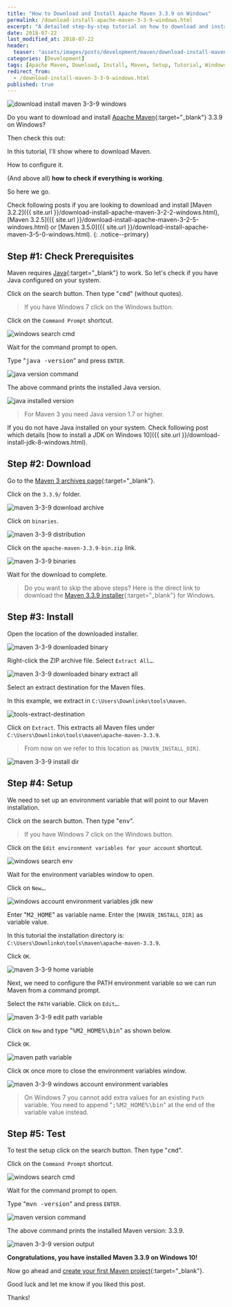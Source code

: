 ```yaml
---
title: "How to Download and Install Apache Maven 3.3.9 on Windows"
permalink: /download-install-apache-maven-3-3-9-windows.html
excerpt: "A detailed step-by-step tutorial on how to download and install Apache Maven 3.3.9 on Windows 10."
date: 2018-07-22
last_modified_at: 2018-07-22
header:
  teaser: "assets/images/posts/development/maven/download-install-maven-3-3-9-windows.png"
categories: [Development]
tags: [Apache Maven, Download, Install, Maven, Setup, Tutorial, Windows]
redirect_from:
  - /download-install-maven-3-3-9-windows.html
published: true
---
```


<img src="{{ site.url }}/assets/images/posts/development/maven/download-install-maven-3-3-9-windows.png" alt="download install maven 3-3-9 windows" class="align-right title-image">

Do you want to download and install [Apache Maven](https://maven.apache.org/){:target="_blank"} 3.3.9 on Windows?

Then check this out:

In this tutorial, I'll show where to download Maven.

How to configure it.

(And above all) **how to check if everything is working**.

So here we go.

Check following posts if you are looking to download and install [Maven 3.2.2]({{ site.url }}/download-install-apache-maven-3-2-2-windows.html), [Maven 3.2.5]({{ site.url }}/download-install-apache-maven-3-2-5-windows.html) or [Maven 3.5.0]({{ site.url }}/download-install-apache-maven-3-5-0-windows.html).
{: .notice--primary}

## Step #1: Check Prerequisites

Maven requires [Java](http://www.oracle.com/technetwork/java/javase/downloads/index.html){:target="_blank"} to work. So let's check if you have Java configured on your system.

Click on the search button. Then type "<kbd>cmd</kbd>" (without quotes).

> If you have Windows 7 click on the Windows button.

Click on the `Command Prompt` shortcut.

<img src="{{ site.url }}/assets/images/posts/development/windows-search-cmd.png" alt="windows search cmd">

Wait for the command prompt to open.

Type "<kbd>java -version</kbd>" and press `ENTER`.

<img src="{{ site.url }}/assets/images/posts/development/java-version-command.png" alt="java version command">

The above command prints the installed Java version.

<img src="{{ site.url }}/assets/images/posts/development/java-installed-version.png" alt="java installed version">

> For Maven 3 you need Java version 1.7 or higher.

If you do not have Java installed on your system. Check following post which details [how to install a JDK on Windows 10]({{ site.url }}/download-install-jdk-8-windows.html).

## Step #2: Download

Go to the [Maven 3 archives page](https://archive.apache.org/dist/maven/maven-3/){:target="_blank"}.

Click on the `3.3.9/` folder.

<img src="{{ site.url }}/assets/images/posts/development/maven/maven-3-3-9-download-archive.png" alt="maven 3-3-9 download archive">

Click on `binaries`.

<img src="{{ site.url }}/assets/images/posts/development/maven/maven-3-3-9-distribution.png" alt="maven 3-3-9 distribution">

Click on the `apache-maven-3.3.9-bin.zip` link.

<img src="{{ site.url }}/assets/images/posts/development/maven/maven-3-3-9-binaries.png" alt="maven 3-3-9 binaries">

Wait for the download to complete.

> Do you want to skip the above steps? Here is the direct link to download the [Maven 3.3.9 installer](https://archive.apache.org/dist/maven/maven-3/3.3.9/binaries/apache-maven-3.3.9-bin.zip){:target="_blank"} for Windows.

## Step #3: Install

Open the location of the downloaded installer.

<img src="{{ site.url }}/assets/images/posts/development/maven/maven-3-3-9-downloaded-binary.png" alt="maven 3-3-9 downloaded binary">

Right-click the ZIP archive file. Select `Extract All…`.

<img src="{{ site.url }}/assets/images/posts/development/maven/maven-3-3-9-downloaded-binary-extract-all.png" alt="maven 3-3-9 downloaded binary extract all">

Select an extract destination for the Maven files.

In this example, we extract in `C:\Users\Downlinko\tools\maven`.

<img src="{{ site.url }}/assets/images/posts/development/maven/maven-extract-destination.png" alt="tools-extract-destination">

Click on `Extract`. This extracts all Maven files under `C:\Users\Downlinko\tools\maven\apache-maven-3.3.9`.

> From now on we refer to this location as `[MAVEN_INSTALL_DIR]`.

<img src="{{ site.url }}/assets/images/posts/development/maven/maven-3-3-9-install-dir.png" alt="maven 3-3-9 install dir">

## Step #4: Setup

We need to set up an environment variable that will point to our Maven installation.

Click on the search button. Then type "<kbd>env</kbd>".

> If you have Windows 7 click on the Windows button.

Click on the `Edit environment variables for your account` shortcut.

<img src="{{ site.url }}/assets/images/posts/development/windows-search-env.png" alt="windows search env">

Wait for the environment variables window to open.

Click on `New…`.

<img src="{{ site.url }}/assets/images/posts/development/windows-account-environment-variables-jdk-new.png" alt="windows account environment variables jdk new">

Enter "<kbd>M2_HOME</kbd>" as variable name. Enter the `[MAVEN_INSTALL_DIR]` as variable value.

In this tutorial the installation directory is: `C:\Users\Downlinko\tools\maven\apache-maven-3.3.9`.

Click `OK`.

<img src="{{ site.url }}/assets/images/posts/development/maven/maven-3-3-9-home-variable.png" alt="maven 3-3-9 home variable">

Next, we need to configure the PATH environment variable so we can run Maven from a command prompt.

Select the `PATH` variable. Click on `Edit…`.

<img src="{{ site.url }}/assets/images/posts/development/maven/maven-3-3-9-edit-path-variable.png" alt="maven 3-3-9 edit path variable">

Click on `New` and type "<kbd>%M2_HOME%\bin</kbd>" as shown below.

Click `OK`.

<img src="{{ site.url }}/assets/images/posts/development/maven/maven-path-variable.png" alt="maven path variable">

Click `OK` once more to close the environment variables window.

<img src="{{ site.url }}/assets/images/posts/development/maven/maven-3-3-9-windows-account-environment-variables.png" alt="maven 3-3-9 windows account environment variables">

> On Windows 7 you cannot add extra values for an existing `Path` variable. You need to append "<kbd>;%M2_HOME%\bin</kbd>" at the end of the variable value instead.

## Step #5: Test

To test the setup click on the search button. Then type "<kbd>cmd</kbd>".

Click on the `Command Prompt` shortcut.

<img src="{{ site.url }}/assets/images/posts/development/windows-search-cmd.png" alt="windows search cmd">

Wait for the command prompt to open.

Type "<kbd>mvn -version</kbd>" and press `ENTER`.

<img src="{{ site.url }}/assets/images/posts/development/maven/maven-version-command.png" alt="maven version command">

The above command prints the installed Maven version: 3.3.9.

<img src="{{ site.url }}/assets/images/posts/development/maven/maven-3-3-9-version-output.png" alt="maven 3-3-9 version output">

**Congratulations, you have installed Maven 3.3.9 on Windows 10!**

Now go ahead and [create your first Maven project](https://maven.apache.org/guides/getting-started/maven-in-five-minutes.html){:target="_blank"}.

Good luck and let me know if you liked this post.

Thanks!
